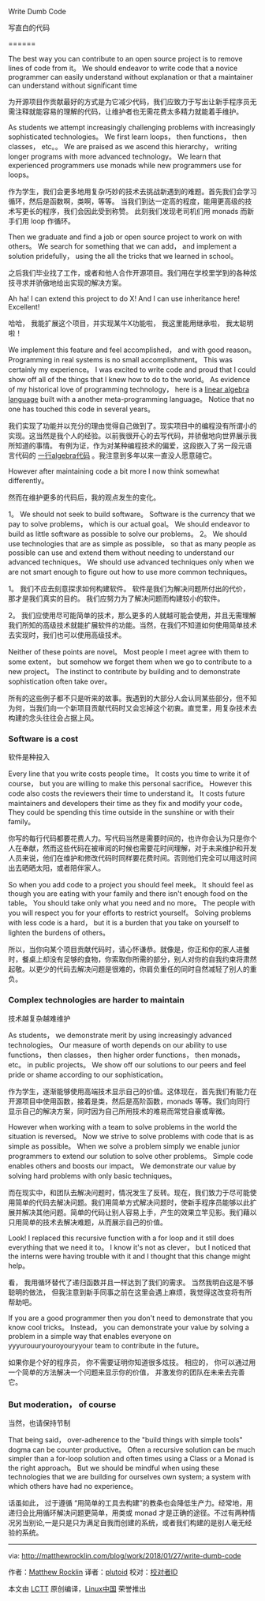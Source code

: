 Write Dumb Code

写直白的代码

======

The best way you can contribute to an open source project is to remove lines of code from it。 We should endeavor to write code that a novice programmer can easily understand without explanation or that a maintainer can understand without significant time

为开源项目作贡献最好的方式是为它减少代码，我们应致力于写出让新手程序员无需注释就能容易的理解的代码，让维护者也无需花费太多精力就能着手维护。

As students we attempt increasingly challenging problems with increasingly sophisticated technologies。 We first learn loops， then functions， then classes， etc。。 We are praised as we ascend this hierarchy， writing longer programs with more advanced technology。 We learn that experienced programmers use monads while new programmers use for loops。

作为学生，我们会更多地用复杂巧妙的技术去挑战新遇到的难题。首先我们会学习循环，然后是函数啊，类啊，等等。 当我们到达一定高的程度，能用更高级的技术写更长的程序，我们会因此受到称赞。 此刻我们发现老司机们用 monads 而新手们用 loop 作循环。

Then we graduate and find a job or open source project to work on with others。 We search for something that we can add， and implement a solution pridefully， using the all the tricks that we learned in school。

之后我们毕业找了工作，或者和他人合作开源项目。我们用在学校里学到的各种炫技寻求并骄傲地给出实现的解决方案。

Ah ha! I can extend this project to do X! And I can use inheritance here! Excellent!

哈哈， 我能扩展这个项目，并实现某牛X功能啦， 我这里能用继承啦， 我太聪明啦！


We implement this feature and feel accomplished， and with good reason。 Programming in real systems is no small accomplishment。 This was certainly my experience。 I was excited to write code and proud that I could show off all of the things that I knew how to do to the world。 As evidence of my historical love of programming technology， here is a [linear algebra language][1] built with a another meta-programming language。 Notice that no one has touched this code in several years。

我们实现了功能并以充分的理由觉得自己做到了。现实项目中的编程没有所谓小的实现。这当然是我个人的经验。以前我很开心的去写代码，并骄傲地向世界展示我所知道的事情。 有例为证，作为对某种编程技术的偏爱，这段嵌入了另一段元语言代码的 [一行algebra代码][1] 。我注意到多年以来一直没人愿意碰它。

However after maintaining code a bit more I now think somewhat differently。

然而在维护更多的代码后，我的观点发生的变化。

  1。 We should not seek to build software。 Software is the currency that we pay to solve problems， which is our actual goal。 We should endeavor to build as little software as possible to solve our problems。
  2。 We should use technologies that are as simple as possible， so that as many people as possible can use and extend them without needing to understand our advanced techniques。 We should use advanced techniques only when we are not smart enough to figure out how to use more common techniques。

1。 我们不应去刻意探求如何构建软件。 软件是我们为解决问题所付出的代价， 那才是我们真实的目的。 我们应努力为了解决问题而构建较小的软件。

2。 我们应使用尽可能简单的技术，那么更多的人就越可能会使用，并且无需理解我们所知的高级技术就能扩展软件的功能。当然，在我们不知道如何使用简单技术去实现时，我们也可以使用高级技术。

Neither of these points are novel。 Most people I meet agree with them to some extent， but somehow we forget them when we go to contribute to a new project。 The instinct to contribute by building and to demonstrate sophistication often take over。

所有的这些例子都不只是听来的故事。我遇到的大部分人会认同某些部分，但不知为何，当我们向一个新项目贡献代码时又会忘掉这个初衷。直觉里，用复杂技术去构建的念头往往会占据上风。

### Software is a cost

软件是种投入

Every line that you write costs people time。 It costs you time to write it of course， but you are willing to make this personal sacrifice。 However this code also costs the reviewers their time to understand it。 It costs future maintainers and developers their time as they fix and modify your code。 They could be spending this time outside in the sunshine or with their family。

你写的每行代码都要花费人力。写代码当然是需要时间的，也许你会认为只是你个人在奉献，然而这些代码在被审阅的时候也需要花时间理解，对于未来维护和开发人员来说，他们在维护和修改代码时同样要花费时间。否则他们完全可以用这时间出去晒晒太阳，或者陪伴家人。

So when you add code to a project you should feel meek。 It should feel as though you are eating with your family and there isn't enough food on the table。 You should take only what you need and no more。 The people with you will respect you for your efforts to restrict yourself。 Solving problems with less code is a hard， but it is a burden that you take on yourself to lighten the burdens of others。

所以，当你向某个项目贡献代码时，请心怀谦恭。就像是，你正和你的家人进餐时，餐桌上却没有足够的食物，你索取你所需的部分，别人对你的自我约束将肃然起敬。以更少的代码去解决问题是很难的，你肩负重任的同时自然减轻了别人的重负。

### Complex technologies are harder to maintain

技术越复杂越难维护

As students， we demonstrate merit by using increasingly advanced technologies。 Our measure of worth depends on our ability to use functions， then classes， then higher order functions， then monads， etc。 in public projects。 We show off our solutions to our peers and feel pride or shame according to our sophistication。

作为学生，逐渐能够使用高端技术显示自己的价值。这体现在，首先我们有能力在开源项目中使用函数，接着是类，然后是高阶函数，monads 等等。我们向同行显示自己的解决方案，同时因为自己所用技术的难易而常觉自豪或卑微。

However when working with a team to solve problems in the world the situation is reversed。 Now we strive to solve problems with code that is as simple as possible。 When we solve a problem simply we enable junior programmers to extend our solution to solve other problems。 Simple code enables others and boosts our impact。 We demonstrate our value by solving hard problems with only basic techniques。

而在现实中，和团队去解决问题时，情况发生了反转。现在，我们致力于尽可能使用简单的代码去解决问题。我们用简单方式解决问题时，使新手程序员能够以此扩展并解决其他问题。简单的代码让别人容易上手，产生的效果立竿见影。我们藉以只用简单的技术去解决难题，从而展示自己的价值。

Look! I replaced this recursive function with a for loop and it still does everything that we need it to。 I know it's not as clever， but I noticed that the interns were having trouble with it and I thought that this change might help。

看， 我用循环替代了递归函数并且一样达到了我们的需求。 当然我明白这是不够聪明的做法， 但我注意到新手同事之前在这里会遇上麻烦，我觉得这改变将有所帮助吧。

If you are a good programmer then you don't need to demonstrate that you know cool tricks。 Instead， you can demonstrate your value by solving a problem in a simple way that enables everyone on yyyurouuryouroyouryyour team to contribute in the future。

如果你是个好的程序员， 你不需要证明你知道很多炫技。 相应的， 你可以通过用一个简单的方法解决一个问题来显示你的价值， 并激发你的团队在未来去完善它。

### But moderation， of course

当然，也请保持节制

That being said， over-adherence to the "build things with simple tools" dogma can be counter productive。 Often a recursive solution can be much simpler than a for-loop solution and often times using a Class or a Monad is the right approach。 But we should be mindful when using these technologies that we are building for ourselves own system; a system with which others have had no experience。

话虽如此， 过于遵循 “用简单的工具去构建”的教条也会降低生产力。经常地，用递归会比用循环解决问题更简单，用类或 monad 才是正确的途径。不过有两种情况另当别论,一是只是只为满足自我而创建的系统，或者我们构建的是别人毫无经验的系统。


--------------------------------------------------------------------------------

via: http://matthewrocklin.com/blog/work/2018/01/27/write-dumb-code

作者：[Matthew Rocklin][a]
译者：[plutoid](https://github.com/plutoid) 
校对：[校对者ID](https://github.com/校对者ID)

本文由 [LCTT](https://github.com/LCTT/TranslateProject) 原创编译，[Linux中国](https://linux.cn/) 荣誉推出

[a]:http://matthewrocklin.com
[1]:https://github.com/mrocklin/matrix-algebra

